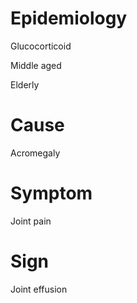 
# Epidemiology

Glucocorticoid

Middle aged

Elderly

# Cause

Acromegaly

# Symptom

Joint pain

# Sign

Joint effusion
